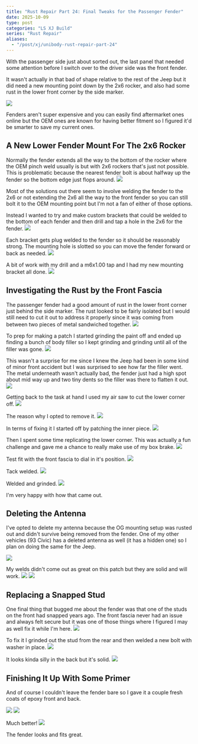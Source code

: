 ```yaml
---
title: "Rust Repair Part 24: Final Tweaks for the Passenger Fender"
date: 2025-10-09
type: post
categories: "LS XJ Build"
series: "Rust Repair"
aliases:
  - "/post/xj/unibody-rust-repair-part-24"
---
```


With the passenger side just about sorted out, the last panel that needed some attention before I switch over to the driver side was the front fender.

It wasn't actually in that bad of shape relative to the rest of the Jeep but it did need a new mounting point down by the 2x6 rocker, and also had some rust in the lower front corner by the side marker.

![](./images/1.jpg)

Fenders aren't super expensive and you can easily find aftermarket ones online but the OEM ones are known for having better fitment so I figured it'd be smarter to save my current ones.

## A New Lower Fender Mount For The 2x6 Rocker

Normally the fender extends all the way to the bottom of the rocker where the OEM pinch weld usually is but with 2x6 rockers that's just not possible. This is problematic because the nearest fender bolt is about halfway up the fender so the bottom edge just flops around.
![](./images/2.jpg)

Most of the solutions out there seem to involve welding the fender to the 2x6 or not extending the 2x6 all the way to the front fender so you can still bolt it to the OEM mounting point but I'm not a fan of either of those options.

Instead I wanted to try and make custom brackets that could be welded to the bottom of each fender and then drill and tap a hole in the 2x6 for the fender.
![](./images/4.jpg)

Each bracket gets plug welded to the fender so it should be reasonably strong. The mounting hole is slotted so you can move the fender forward or back as needed.
![](./images/5.jpg)

A bit of work with my drill and a m6x1.00 tap and I had my new mounting bracket all done.
![](./images/6.jpg)

## Investigating the Rust by the Front Fascia

The passenger fender had a good amount of rust in the lower front corner just behind the side marker. The rust looked to be fairly isolated but I would still need to cut it out to address it properly since it was coming from between two pieces of metal sandwiched together.
![](./images/3.jpg)

To prep for making a patch I started grinding the paint off and ended up finding a bunch of body filler so I kept grinding and grinding until all of the filler was gone.
![](./images/7.jpg)

This wasn't a surprise for me since I knew the Jeep had been in some kind of minor front accident but I was surprised to see how far the filler went. The metal underneath wasn't actually bad, the fender just had a high spot about mid way up and two tiny dents so the filler was there to flatten it out.
![](./images/8.jpg)

Getting back to the task at hand I used my air saw to cut the lower corner off.
![](./images/9.jpg)

The reason why I opted to remove it.
![](./images/10.jpg)

In terms of fixing it I started off by patching the inner piece.
![](./images/11.jpg)

Then I spent some time replicating the lower corner. This was actually a fun challenge and gave me a chance to really make use of my box brake.
![](./images/12.jpg)

Test fit with the front fascia to dial in it's position.
![](./images/13.jpg)

Tack welded.
![](./images/14.jpg)

Welded and grinded.
![](./images/15.jpg)

I'm very happy with how that came out.

## Deleting the Antenna

I've opted to delete my antenna because the OG mounting setup was rusted out and didn't survive being removed from the fender. One of my other vehicles (93 Civic) has a deleted antenna as well (it has a hidden one) so I plan on doing the same for the Jeep.

![](./images/16.jpg)

My welds didn't come out as great on this patch but they are solid and will work.
![](./images/17.jpg)
![](./images/18.jpg)

## Replacing a Snapped Stud

One final thing that bugged me about the fender was that one of the studs on the front had snapped years ago. The front fascia never had an issue and always felt secure but it was one of those things where I figured I may as well fix it while I'm here.
![](./images/19.jpg)

To fix it I grinded out the stud from the rear and then welded a new bolt with washer in place.
![](./images/20.jpg)

It looks kinda silly in the back but it's solid.
![](./images/21.jpg)

## Finishing It Up With Some Primer

And of course I couldn't leave the fender bare so I gave it a couple fresh coats of epoxy front and back.

![](./images/22.jpg)
![](./images/23.jpg)

Much better!
![](./images/24.jpg)

The fender looks and fits great.
